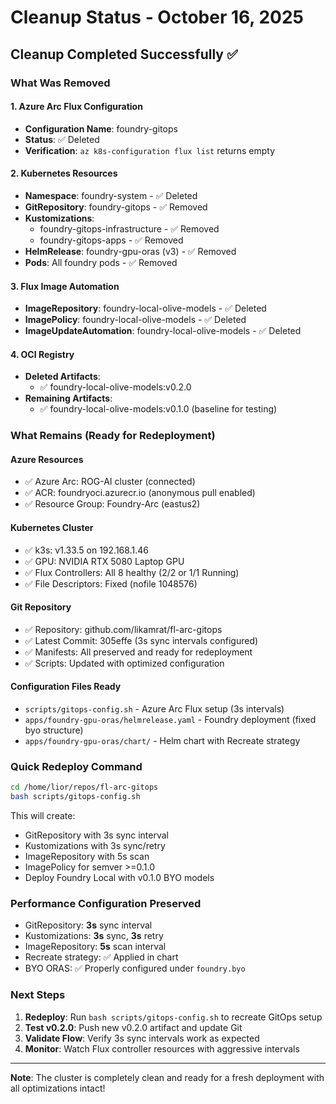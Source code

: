 # Cleanup Status - October 16, 2025

## Cleanup Completed Successfully ✅

### What Was Removed

#### 1. Azure Arc Flux Configuration
- **Configuration Name**: foundry-gitops
- **Status**: ✅ Deleted
- **Verification**: `az k8s-configuration flux list` returns empty

#### 2. Kubernetes Resources
- **Namespace**: foundry-system - ✅ Deleted
- **GitRepository**: foundry-gitops - ✅ Removed
- **Kustomizations**: 
  - foundry-gitops-infrastructure - ✅ Removed
  - foundry-gitops-apps - ✅ Removed
- **HelmRelease**: foundry-gpu-oras (v3) - ✅ Removed
- **Pods**: All foundry pods - ✅ Removed

#### 3. Flux Image Automation
- **ImageRepository**: foundry-local-olive-models - ✅ Deleted
- **ImagePolicy**: foundry-local-olive-models - ✅ Deleted
- **ImageUpdateAutomation**: foundry-local-olive-models - ✅ Deleted

#### 4. OCI Registry
- **Deleted Artifacts**:
  - ✅ foundry-local-olive-models:v0.2.0
- **Remaining Artifacts**:
  - ✅ foundry-local-olive-models:v0.1.0 (baseline for testing)

### What Remains (Ready for Redeployment)

#### Azure Resources
- ✅ Azure Arc: ROG-AI cluster (connected)
- ✅ ACR: foundryoci.azurecr.io (anonymous pull enabled)
- ✅ Resource Group: Foundry-Arc (eastus2)

#### Kubernetes Cluster
- ✅ k3s: v1.33.5 on 192.168.1.46
- ✅ GPU: NVIDIA RTX 5080 Laptop GPU
- ✅ Flux Controllers: All 8 healthy (2/2 or 1/1 Running)
- ✅ File Descriptors: Fixed (nofile 1048576)

#### Git Repository
- ✅ Repository: github.com/likamrat/fl-arc-gitops
- ✅ Latest Commit: 305effe (3s sync intervals configured)
- ✅ Manifests: All preserved and ready for redeployment
- ✅ Scripts: Updated with optimized configuration

#### Configuration Files Ready
- `scripts/gitops-config.sh` - Azure Arc Flux setup (3s intervals)
- `apps/foundry-gpu-oras/helmrelease.yaml` - Foundry deployment (fixed byo structure)
- `apps/foundry-gpu-oras/chart/` - Helm chart with Recreate strategy

### Quick Redeploy Command
```bash
cd /home/lior/repos/fl-arc-gitops
bash scripts/gitops-config.sh
```

This will create:
- GitRepository with 3s sync interval
- Kustomizations with 3s sync/retry
- ImageRepository with 5s scan
- ImagePolicy for semver >=0.1.0
- Deploy Foundry Local with v0.1.0 BYO models

### Performance Configuration Preserved
- GitRepository: **3s** sync interval
- Kustomizations: **3s** sync, **3s** retry
- ImageRepository: **5s** scan interval
- Recreate strategy: ✅ Applied in chart
- BYO ORAS: ✅ Properly configured under `foundry.byo`

### Next Steps
1. **Redeploy**: Run `bash scripts/gitops-config.sh` to recreate GitOps setup
2. **Test v0.2.0**: Push new v0.2.0 artifact and update Git
3. **Validate Flow**: Verify 3s sync intervals work as expected
4. **Monitor**: Watch Flux controller resources with aggressive intervals

---
**Note**: The cluster is completely clean and ready for a fresh deployment with all optimizations intact!
